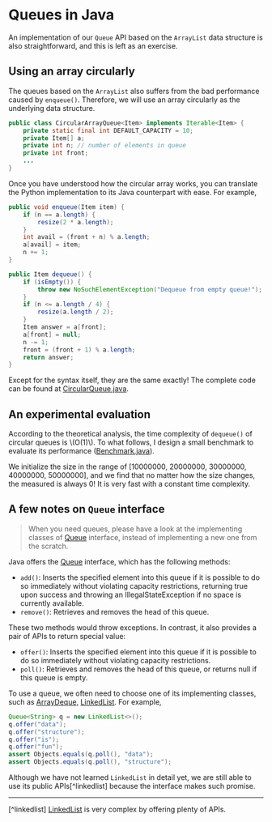 # Queues in Java
An implementation of our `Queue` API based on the `ArrayList` data structure is also straightforward, and this is left as an exercise.

## Using an array circularly
The queues based on the `ArrayList` also suffers from the bad performance caused by `enqueue()`. Therefore, we will use an array circularly as the underlying data structure.

```java
public class CircularArrayQueue<Item> implements Iterable<Item> {
    private static final int DEFAULT_CAPACITY = 10;
    private Item[] a;
    private int n; // number of elements in queue
    private int front;
    ...
}
```

Once you have understood how the circular array works, you can translate the Python implementation to its Java counterpart with ease. For example,

```java
public void enqueue(Item item) {
    if (n == a.length) {
        resize(2 * a.length);
    }
    int avail = (front + n) % a.length;
    a[avail] = item;
    n += 1;
}
```

```java
public Item dequeue() {
    if (isEmpty()) {
        throw new NoSuchElementException("Dequeue from empty queue!");
    }
    if (n <= a.length / 4) {
        resize(a.length / 2);
    }
    Item answer = a[front];
    a[front] = null;
    n -= 1;
    front = (front + 1) % a.length;
    return answer;
}
```

Except for the syntax itself, they are the same exactly! The complete code can be found at [CircularQueue.java](https://github.com/ChenZhongPu/data-structure-swufe/tree/master/code/java/stack-queue/src/main/java/org/swufe/datastructure/CircularQueue.java).

## An experimental evaluation
According to the theoretical analysis, the time complexity of `dequeue()` of circular queues is \\(O(1)\\). To what follows, I design a small benchmark to evaluate its performance ([Benchmark.java](https://github.com/ChenZhongPu/data-structure-swufe/tree/master/code/java/stack-queue/src/main/java/org/swufe/datastructure/Benchmark.java)).

We initialize the size in the range of [10000000, 20000000, 30000000, 40000000, 50000000], and we find that no matter how the size changes, the measured is always 0! It is very fast with a constant time complexity.


## A few notes on `Queue` interface
> When you need queues, please have a look at the implementing classes of [Queue](https://docs.oracle.com/en/java/javase/11/docs/api/java.base/java/util/Queue.html) interface, instead of implementing a new one from the scratch.

Java offers the [Queue](https://docs.oracle.com/en/java/javase/11/docs/api/java.base/java/util/Queue.html) interface, which has the following methods:

- `add()`: Inserts the specified element into this queue if it is possible to do so immediately without violating capacity restrictions, returning true upon success and throwing an IllegalStateException if no space is currently available.
- `remove()`: Retrieves and removes the head of this queue.

These two methods would throw exceptions. In contrast, it also provides a pair of APIs to return special value:

- `offer()`: Inserts the specified element into this queue if it is possible to do so immediately without violating capacity restrictions.
- `poll()`: Retrieves and removes the head of this queue, or returns null if this queue is empty.

To use a queue, we often need to choose one of its implementing classes, such as [ArrayDeque](https://docs.oracle.com/en/java/javase/11/docs/api/java.base/java/util/ArrayDeque.html), [LinkedList](https://docs.oracle.com/en/java/javase/11/docs/api/java.base/java/util/LinkedList.html). For example,

```java
Queue<String> q = new LinkedList<>();
q.offer("data");
q.offer("structure");
q.offer("is");
q.offer("fun");
assert Objects.equals(q.poll(), "data");
assert Objects.equals(q.poll(), "structure");
```

Although we have not learned `LinkedList` in detail yet, we are still able to use its public APIs[^linkedlist] because the interface makes such promise.

---
[^linkedlist] [LinkedList](https://docs.oracle.com/en/java/javase/11/docs/api/java.base/java/util/LinkedList.html) is very complex by offering plenty of APIs.